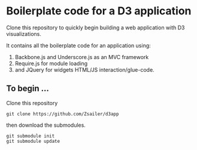 # Boilerplate code for a D3 application

Clone this repository to quickly begin building a web application with D3 visualizations. 

It contains all the boilerplate code for an application using:

1. Backbone.js and Underscore.js as an MVC framework
2. Require.js for module loading
3. and JQuery for widgets HTML/JS interaction/glue-code. 

## To begin ... 

Clone this repository
```
git clone https://github.com/Zsailer/d3app
```
then download the submodules.
```
git submodule init
git submodule update
```